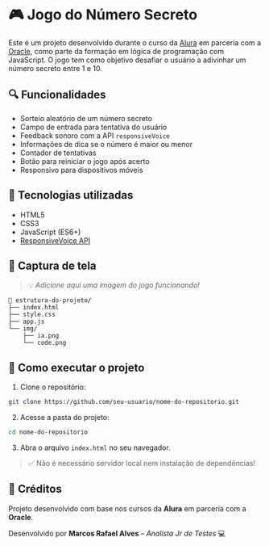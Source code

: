 # 🎮 Jogo do Número Secreto

Este é um projeto desenvolvido durante o curso da [Alura](https://www.alura.com.br) em parceria com a [Oracle](https://www.oracle.com/br/), como parte da formação em lógica de programação com JavaScript. O jogo tem como objetivo desafiar o usuário a adivinhar um número secreto entre 1 e 10.

## 🔍 Funcionalidades

- Sorteio aleatório de um número secreto
- Campo de entrada para tentativa do usuário
- Feedback sonoro com a API `responsiveVoice`
- Informações de dica se o número é maior ou menor
- Contador de tentativas
- Botão para reiniciar o jogo após acerto
- Responsivo para dispositivos móveis

## 🧠 Tecnologias utilizadas

- HTML5  
- CSS3  
- JavaScript (ES6+)  
- [ResponsiveVoice API](https://responsivevoice.org/)

## 📸 Captura de tela

> 💡 *Adicione aqui uma imagem do jogo funcionando!*

```
📁 estrutura-do-projeto/
├── index.html
├── style.css
├── app.js
└── img/
    ├── ia.png
    └── code.png
```

## 🚀 Como executar o projeto

1. Clone o repositório:
```bash
git clone https://github.com/seu-usuario/nome-do-repositorio.git
```

2. Acesse a pasta do projeto:
```bash
cd nome-do-repositorio
```

3. Abra o arquivo `index.html` no seu navegador.

> ✅ Não é necessário servidor local nem instalação de dependências!

## 🤝 Créditos

Projeto desenvolvido com base nos cursos da **Alura** em parceria com a **Oracle**.

Desenvolvido por **Marcos Rafael Alves** – *Analista Jr de Testes* 💻
